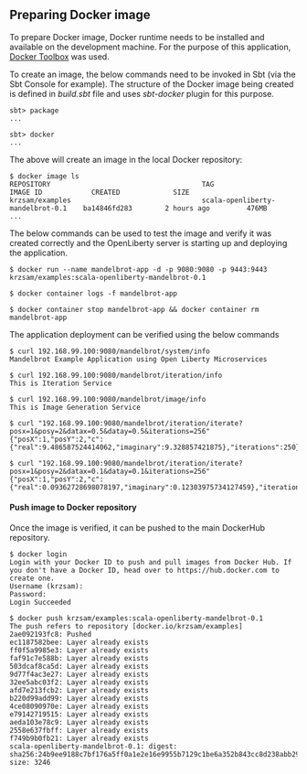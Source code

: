 ## Preparing Docker image

To prepare Docker image, Docker runtime needs to be installed and available on the development machine.
For the purpose of this application, [Docker Toolbox](https://docs.docker.com/toolbox/overview/) was used.

To create an image,  the below commands need to be invoked in Sbt (via the Sbt Console for example). The structure of the Docker image being
created is defined in *build.sbt* file and uses *sbt-docker* plugin for this purpose.
```
sbt> package
...

sbt> docker
...
```

The above will create an image in the local Docker repository:

```
$ docker image ls
REPOSITORY                                     TAG                                 IMAGE ID            CREATED             SIZE
krzsam/examples                                scala-openliberty-mandelbrot-0.1    ba14846fd283        2 hours ago         476MB
...
```

The below commands can be used to test the image and verify it was created correctly and the OpenLiberty server is starting up
and deploying the application.

```
$ docker run --name mandelbrot-app -d -p 9080:9080 -p 9443:9443 krzsam/examples:scala-openliberty-mandelbrot-0.1

$ docker container logs -f mandelbrot-app
 
$ docker container stop mandelbrot-app && docker container rm mandelbrot-app
```

The application deployment can be verified using the below commands

```
$ curl 192.168.99.100:9080/mandelbrot/system/info
Mandelbrot Example Application using Open Liberty Microservices

$ curl 192.168.99.100:9080/mandelbrot/iteration/info
This is Iteration Service

$ curl 192.168.99.100:9080/mandelbrot/image/info
This is Image Generation Service

$ curl "192.168.99.100:9080/mandelbrot/iteration/iterate?posx=1&posy=2&datax=0.5&datay=0.5&iterations=256"
{"posX":1,"posY":2,"c":{"real":9.486587524414062,"imaginary":9.328857421875},"iterations":250}

$ curl "192.168.99.100:9080/mandelbrot/iteration/iterate?posx=1&posy=2&datax=0.1&datay=0.1&iterations=256"
{"posX":1,"posY":2,"c":{"real":0.09362728698078197,"imaginary":0.12303975734127459},"iterations":0}
```

#### Push image to Docker repository

Once the image is verified, it can be pushed to the main DockerHub repository.

```
$ docker login
Login with your Docker ID to push and pull images from Docker Hub. If you don't have a Docker ID, head over to https://hub.docker.com to create one.
Username (krzsam):
Password:
Login Succeeded

$ docker push krzsam/examples:scala-openliberty-mandelbrot-0.1
The push refers to repository [docker.io/krzsam/examples]
2ae092193fc8: Pushed                                                                                             
ec1187582bee: Layer already exists                                                                               
ff0f5a9985e3: Layer already exists                                                                               
faf91c7e588b: Layer already exists                                                                               
503dcaf8ca5d: Layer already exists                                                                               
9d77f4ac3e27: Layer already exists                                                                               
32ee5abc03f2: Layer already exists                                                                               
afd7e213fcb2: Layer already exists                                                                               
b220d99add99: Layer already exists                                                                               
4ce08090970e: Layer already exists                                                                               
e79142719515: Layer already exists                                                                               
aeda103e78c9: Layer already exists                                                                               
2558e637fbff: Layer already exists                                                                               
f749b9b0fb21: Layer already exists                                                                               
scala-openliberty-mandelbrot-0.1: digest: sha256:24b9ee9188c7bf176a5ff0a1e2e16e9955b7129c1be6a352b843cc8d238abb29 size: 3246
```